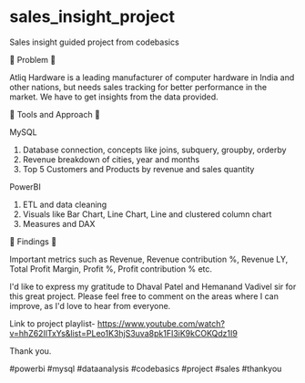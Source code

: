 # sales_insight_project
Sales insight guided project from codebasics

🌟 Problem 🌟

Atliq Hardware is a leading manufacturer of computer hardware in India and other nations, but needs sales tracking for better performance in the market. We have to get insights from the data provided.

🌟 Tools and Approach 🌟

MySQL
1. Database connection, concepts like joins, subquery, groupby, orderby
2. Revenue breakdown of cities, year and months
4. Top 5 Customers and Products by revenue and sales quantity

PowerBI
1. ETL and data cleaning
2. Visuals like Bar Chart, Line Chart, Line and clustered column chart
3. Measures and DAX

🌟 Findings 🌟

Important metrics such as Revenue, Revenue contribution %, Revenue LY, Total Profit Margin, Profit %, Profit contribution % etc.

I'd like to express my gratitude to Dhaval Patel and Hemanand Vadivel sir for this great project. Please feel free to comment on the areas where I can improve, as I'd love to hear from everyone.

Link to project playlist- https://www.youtube.com/watch?v=hhZ62IlTxYs&list=PLeo1K3hjS3uva8pk1FI3iK9kCOKQdz1I9

Thank you.

#powerbi #mysql #dataanalysis #codebasics #project #sales #thankyou

